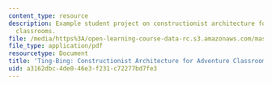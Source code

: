 ```yaml
---
content_type: resource
description: Example student project on constructionist architecture for adventure
  classrooms.
file: /media/https%3A/open-learning-course-data-rc.s3.amazonaws.com/mas-714j-technologies-for-creative-learning-fall-2009/a3162dbc4de046e3f231c72277bd7fe3_MITMAS_714JF09_proj2_brief.pdf
file_type: application/pdf
resourcetype: Document
title: 'Ting-Bing: Constructionist Architecture for Adventure Classrooms'
uid: a3162dbc-4de0-46e3-f231-c72277bd7fe3
---
```

